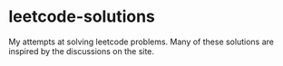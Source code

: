 # leetcode-solutions
My attempts at solving leetcode problems. Many of these solutions are inspired by the discussions on the site.
